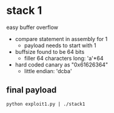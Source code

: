 # stack 1

easy buffer overflow

- compare statement in assembly for 1
	- payload needs to start with 1
- buffsize found to be 64 bits
	- filler 64 characters long: 'a'*64
- hard coded canary as "0x61626364"
	- little endian: 'dcba'

## final payload

	python exploit1.py | ./stack1
